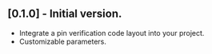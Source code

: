 ## [0.1.0] - Initial version.

- Integrate a pin verification code layout into your project.
- Customizable parameters.
